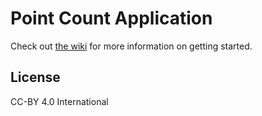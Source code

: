 # Point Count Application
Check out [the wiki](https://github.com/UW-Deepdive-Infrastructure/app-template/wiki) for more information on getting started.


## License
CC-BY 4.0 International
